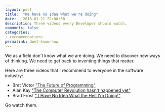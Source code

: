 ```yaml
---
layout: post
title:  "We have no Idea what we're doing"
date:   2016-01-21 22:00:00
description: Three videos every Developer should watch.
comments: false
categories:
- recommendations
permalink: dont-know-how
---
```


We as a field don't know what we are doing. We need to discover new ways of thinking. We need to get back to inventing things that matter.
 
Here are three videos that I recommend to everyone in the software industry:

- Bret Victor ["The Future of Programming"](https://www.youtube.com/watch?v=8pTEmbeENF4)
- Alan Kay ["The Computer Revolution hasn't happened yet"](https://www.youtube.com/watch?v=oKg1hTOQXoY)
- Brad Frost [" I Have No Idea What the Hell I'm Doing!"](https://www.youtube.com/watch?v=A00mHGb8nvo)
 
Go watch them. 
